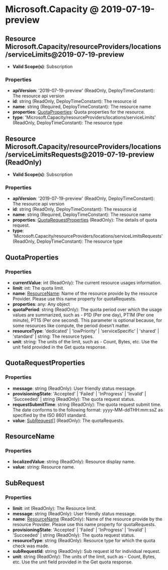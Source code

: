# Microsoft.Capacity @ 2019-07-19-preview

## Resource Microsoft.Capacity/resourceProviders/locations/serviceLimits@2019-07-19-preview
* **Valid Scope(s)**: Subscription
### Properties
* **apiVersion**: '2019-07-19-preview' (ReadOnly, DeployTimeConstant): The resource api version
* **id**: string (ReadOnly, DeployTimeConstant): The resource id
* **name**: string (Required, DeployTimeConstant): The resource name
* **properties**: [QuotaProperties](#quotaproperties): Quota properties for the resource.
* **type**: 'Microsoft.Capacity/resourceProviders/locations/serviceLimits' (ReadOnly, DeployTimeConstant): The resource type

## Resource Microsoft.Capacity/resourceProviders/locations/serviceLimitsRequests@2019-07-19-preview (ReadOnly)
* **Valid Scope(s)**: Subscription
### Properties
* **apiVersion**: '2019-07-19-preview' (ReadOnly, DeployTimeConstant): The resource api version
* **id**: string (ReadOnly, DeployTimeConstant): The resource id
* **name**: string (Required, DeployTimeConstant): The resource name
* **properties**: [QuotaRequestProperties](#quotarequestproperties) (ReadOnly): The details of quota request.
* **type**: 'Microsoft.Capacity/resourceProviders/locations/serviceLimitsRequests' (ReadOnly, DeployTimeConstant): The resource type

## QuotaProperties
### Properties
* **currentValue**: int (ReadOnly): The current resource usages information.
* **limit**: int: The quota limit.
* **name**: [ResourceName](#resourcename): Name of the resource provide by the resource Provider. Please use this name property for quotaRequests.
* **properties**: any: Any object
* **quotaPeriod**: string (ReadOnly): The quota period over which the usage values are summarized, such as - P1D (Per one day), PT1M (Per one minute), PT1S (Per one second). This parameter is optional because, for some resources like compute, the period doesn’t matter.
* **resourceType**: 'dedicated' | 'lowPriority' | 'serviceSpecific' | 'shared' | 'standard' | string: The resource types.
* **unit**: string: The units of the limit, such as - Count, Bytes, etc. Use the unit field provided in the Get quota response.

## QuotaRequestProperties
### Properties
* **message**: string (ReadOnly): User friendly status message.
* **provisioningState**: 'Accepted' | 'Failed' | 'InProgress' | 'Invalid' | 'Succeeded' | string (ReadOnly): The quota request status.
* **requestSubmitTime**: string (ReadOnly): The quota request submit time. The date conforms to the following format: yyyy-MM-ddTHH:mm:ssZ as specified by the ISO 8601 standard.
* **value**: [SubRequest](#subrequest)[] (ReadOnly): The quotaRequests.

## ResourceName
### Properties
* **localizedValue**: string (ReadOnly): Resource display name.
* **value**: string: Resource name.

## SubRequest
### Properties
* **limit**: int (ReadOnly): The Resource limit.
* **message**: string (ReadOnly): User friendly status message.
* **name**: [ResourceName](#resourcename) (ReadOnly): Name of the resource provide by the resource Provider. Please use this name property for quotaRequests.
* **provisioningState**: 'Accepted' | 'Failed' | 'InProgress' | 'Invalid' | 'Succeeded' | string (ReadOnly): The quota request status.
* **resourceType**: string (ReadOnly): Resource type for which the quota check was made.
* **subRequestId**: string (ReadOnly): Sub request id for individual request.
* **unit**: string (ReadOnly): The units of the limit, such as - Count, Bytes, etc. Use the unit field provided in the Get quota response.

